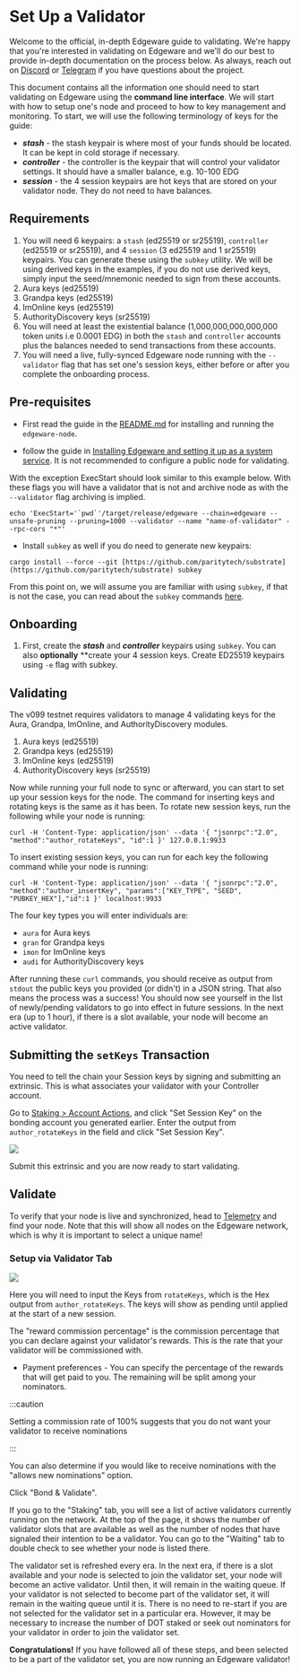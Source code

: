 # Set Up a Validator

Welcome to the official, in-depth Edgeware guide to validating. We're happy that you're interested in validating on Edgeware and we'll do our best to provide in-depth documentation on the process below. As always, reach out on [Discord](https://discord.gg/mYk543EXBV) or [Telegram](https://t.me/heyedgeware) if you have questions about the project.

This document contains all the information one should need to start validating on Edgeware using the **command line interface**. We will start with how to setup one's node and proceed to how to key management and monitoring. To start, we will use the following terminology of keys for the guide:

- _**stash**_ - the stash keypair is where most of your funds should be located. It can be kept in cold storage if necessary.
- _**controller**_ - the controller is the keypair that will control your validator settings. It should have a smaller balance, e.g. 10-100 EDG
- _**session**_ - the 4 session keypairs are hot keys that are stored on your validator node. They do not need to have balances.

## Requirements

1. You will need 6 keypairs: a `stash` \(ed25519 or sr25519\), `controller` \(ed25519 or sr25519\), and 4 `session` \(3 ed25519 and 1 sr25519\) keypairs. You can generate these using the `subkey` utility. We will be using derived keys in the examples, if you do not use derived keys, simply input the seed/mnemonic needed to sign from these accounts.
2. Aura keys \(ed25519\)
3. Grandpa keys \(ed25519\)
4. ImOnline keys \(ed25519\)
5. AuthorityDiscovery keys \(sr25519\)
6. You will need at least the existential balance \(1,000,000,000,000,000 token units i.e 0.0001 EDG\) in both the `stash` and `controller` accounts plus the balances needed to send transactions from these accounts.
7. You will need a live, fully-synced Edgeware node running with the `--validator` flag that has set one's session keys, either before or after you complete the onboarding process.

## Pre-requisites

- First read the guide in the [README.md](https://github.com/edgeware-network/edgeware-node/blob/master/README.md) for installing and running the `edgeware-node`.

- follow the guide in [Installing Edgeware and setting it up as a system service](/quickstart/set-up-a-full-node#1-installing-edgeware-and-setting-it-up-as-a-system-service). It is not recommended to configure a public node for validating.

With the exception ExecStart should look similar to this example below. With these flags you will have a validator that is not and archive node as with the `--validator` flag archiving is implied.

```text
echo 'ExecStart='`pwd`'/target/release/edgeware --chain=edgeware --unsafe-pruning --pruning=1000 --validator --name "name-of-validator" --rpc-cors "*"'
```

- Install `subkey` as well if you do need to generate new keypairs:

```text
cargo install --force --git [https://github.com/paritytech/substrate](https://github.com/paritytech/substrate) subkey
```

From this point on, we will assume you are familiar with using `subkey`, if that is not the case, you can read about the `subkey` commands [here](https://github.com/paritytech/substrate/blob/master/bin/utils/subkey/README.md).

## Onboarding

1. First, create the _**stash**_ and _**controller**_ keypairs using `subkey`. You can also **optionally** \*\*create your 4 session keys. Create ED25519 keypairs using `-e` flag with subkey.

## Validating

The v099 testnet requires validators to manage 4 validating keys for the Aura, Grandpa, ImOnline, and AuthorityDiscovery modules.

1. Aura keys \(ed25519\)
2. Grandpa keys \(ed25519\)
3. ImOnline keys \(ed25519\)
4. AuthorityDiscovery keys \(sr25519\)

Now while running your full node to sync or afterward, you can start to set up your session keys for the node. The command for inserting keys and rotating keys is the same as it has been. To rotate new session keys, run the following while your node is running:

```text
curl -H 'Content-Type: application/json' --data '{ "jsonrpc":"2.0", "method":"author_rotateKeys", "id":1 }' 127.0.0.1:9933
```

To insert existing session keys, you can run for each key the following command while your node is running:

```text
curl -H 'Content-Type: application/json' --data '{ "jsonrpc":"2.0", "method":"author_insertKey", "params":["KEY_TYPE", "SEED", "PUBKEY_HEX"],"id":1 }' localhost:9933
```

The four key types you will enter individuals are:

- `aura` for Aura keys
- `gran` for Grandpa keys
- `imon` for ImOnline keys
- `audi` for AuthorityDiscovery keys

After running these `curl` commands, you should receive as output from `stdout` the public keys you provided \(or didn't\) in a JSON string. That also means the process was a success! You should now see yourself in the list of newly/pending validators to go into effect in future sessions. In the next era \(up to 1 hour\), if there is a slot available, your node will become an active validator.

## Submitting the `setKeys` Transaction

You need to tell the chain your Session keys by signing and submitting an extrinsic. This is what associates your validator with your Controller account.

Go to [Staking > Account Actions](https://www.edgeware.app/#/staking/actions), and click "Set Session Key" on the bonding account you generated earlier. Enter the output from `author_rotateKeys` in the field and click "Set Session Key".

![](/img/set-session-key-2-408efe22daa8d6533715987a1099828a.png)

Submit this extrinsic and you are now ready to start validating.

## Validate

To verify that your node is live and synchronized, head to [Telemetry](https://telemetry.polkadot.io/#list/0x742a2ca70c2fda6cee4f8df98d64c4c670a052d9568058982dad9d5a7a135c5b) and find your node. Note that this will show all nodes on the Edgeware network, which is why it is important to select a unique name!

### Setup via Validator Tab

![](/img/polkadot-dashboard-validate-1.png)

Here you will need to input the Keys from `rotateKeys`, which is the Hex output from `author_rotateKeys`. The keys will show as pending until applied at the start of a new session.

The "reward commission percentage" is the commission percentage that you can declare against your validator's rewards. This is the rate that your validator will be commissioned with.

- Payment preferences - You can specify the percentage of the rewards that will get paid to you. The remaining will be split among your nominators.

:::caution

Setting a commission rate of 100% suggests that you do not want your validator to receive nominations

:::

You can also determine if you would like to receive nominations with the "allows new nominations" option.

Click "Bond & Validate".

If you go to the "Staking" tab, you will see a list of active validators currently running on the network. At the top of the page, it shows the number of validator slots that are available as well as the number of nodes that have signaled their intention to be a validator. You can go to the "Waiting" tab to double check to see whether your node is listed there.

The validator set is refreshed every era. In the next era, if there is a slot available and your node is selected to join the validator set, your node will become an active validator. Until then, it will remain in the waiting queue. If your validator is not selected to become part of the validator set, it will remain in the waiting queue until it is. There is no need to re-start if you are not selected for the validator set in a particular era. However, it may be necessary to increase the number of DOT staked or seek out nominators for your validator in order to join the validator set.

**Congratulations!** If you have followed all of these steps, and been selected to be a part of the validator set, you are now running an Edgeware validator!
